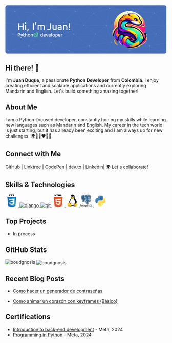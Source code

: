  <img src="./img/github-banner.png">
 
## Hi there! 👋

I'm **Juan Duque**, a passionate **Python Developer** from **Colombia**. I enjoy creating efficient and scalable applications and currently exploring Mandarin and English. Let's build something amazing together!

## About Me

I am a Python-focused developer, constantly honing my skills while learning new languages such as Mandarin and English. My career in the tech world is just starting, but it has already been exciting and I am always up for new challenges. 🌍💚💙❤💛💜

## Connect with Me

[GitHub](https://github.com/boudgnosis)  |  [Linktree](https://linktr.ee/Boudgnosis) | [CodePen](https://codepen.io/https://codepen.io/boudgnosis) | [dev.to](https://dev.to/https://dev.to/juan_duque) | [Linkedin](https://linkedin.com/in/https://www.linkedin.com/in/jpariasduque/)|  🌍  Let's collaborate!


## Skills & Technologies

<p align="left"> <a href="https://www.w3schools.com/css/" target="_blank" rel="noreferrer"> <img src="https://raw.githubusercontent.com/devicons/devicon/master/icons/css3/css3-original-wordmark.svg" alt="css3" width="40" height="40"/> </a> <a href="https://www.djangoproject.com/" target="_blank" rel="noreferrer"> <img src="https://cdn.worldvectorlogo.com/logos/django.svg" alt="django" width="40" height="40"/> </a> <a href="https://git-scm.com/" target="_blank" rel="noreferrer"> <img src="https://www.vectorlogo.zone/logos/git-scm/git-scm-icon.svg" alt="git" width="40" height="40"/> </a> <a href="https://www.w3.org/html/" target="_blank" rel="noreferrer"> <img src="https://raw.githubusercontent.com/devicons/devicon/master/icons/html5/html5-original-wordmark.svg" alt="html5" width="40" height="40"/> </a> <a href="https://www.linux.org/" target="_blank" rel="noreferrer"> <img src="https://raw.githubusercontent.com/devicons/devicon/master/icons/linux/linux-original.svg" alt="linux" width="40" height="40"/> </a> <a href="https://www.postgresql.org" target="_blank" rel="noreferrer"> <img src="https://raw.githubusercontent.com/devicons/devicon/master/icons/postgresql/postgresql-original-wordmark.svg" alt="postgresql" width="40" height="40"/> </a> <a href="https://www.python.org" target="_blank" rel="noreferrer"> <img src="https://raw.githubusercontent.com/devicons/devicon/master/icons/python/python-original.svg" alt="python" width="40" height="40"/> </a> </p>

## Top Projects

- In process

## GitHub Stats

<p><img align="left" src="https://github-readme-stats.vercel.app/api/top-langs?username=boudgnosis&show_icons=true&locale=en&layout=compact" alt="boudgnosis" /></p>

<p>&nbsp;<img align="center" src="https://github-readme-stats.vercel.app/api?username=boudgnosis&show_icons=true&locale=en" alt="boudgnosis" /></p>

## Recent Blog Posts  
- [Como hacer un generador de contraseñas](https://dev.to/juan_duque/como-hacer-un-generador-ed-contrasenas-con-python-og2)

- [Como animar un corazón con keyframes (Básico)](https://dev.to/juan_duque/como-animar-un-corazon-con-keyframes-basico-fbe)

## Certifications

- [Introduction to back-end development](https://www.coursera.org/account/accomplishments/records/VCMXKA01N2NC) - Meta, 2024
- [Programming in Python](https://www.coursera.org/account/accomplishments/records/9GZYIR14NKQK) - Meta, 2024
